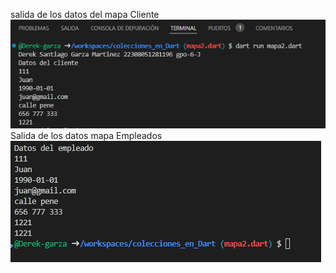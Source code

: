 salida de los datos del mapa Cliente 
![alt text](image-3.png)
Salida de los datos mapa Empleados
![alt text](image-4.png)